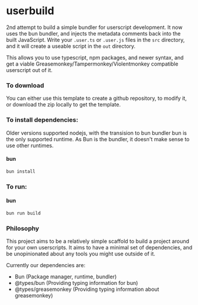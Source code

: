 # userbuild
2nd attempt to build a simple bundler for userscript development. It now uses the bun bundler, and injects the metadata comments back into the built JavaScript. Write your `.user.ts` or `.user.js` files in the `src` directory, and it will create a useable script in the `out` directory.

This allows you to use typescript, npm packages, and newer syntax, and get a viable Greasemonkey/Tampermonkey/Violentmonkey compatible userscript out of it.

### To download
You can either use this template to create a github repository, to modify it, or download the zip locally to get the template.

### To install dependencies:
Older versions supported nodejs, with the transision to bun bundler bun is the only supported runtime. As Bun is the bundler, it doesn't make sense to use other runtimes.

#### bun
```bash
bun install
```

### To run:
#### bun
```bash
bun run build
```

### Philosophy
This project aims to be a relatively simple scaffold to build a project around for your own userscripts. It aims to have a minimal set of dependencies, and be unopinionated about any tools you might use outside of it.

Currently our dependencies are:
* Bun (Package manager, runtime, bundler)
* @types/bun (Providing typing information for bun)
* @types/greasemonkey (Providing typing information about greasemonkey)
